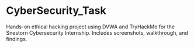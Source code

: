 # CyberSecurity_Task
Hands-on ethical hacking project using DVWA and TryHackMe for the Snestorn Cybersecurity Internship. Includes screenshots, walkthrough, and findings.
